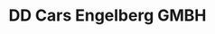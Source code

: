 ---
title: "DD Cars Engelberg GMBH"
url: /engelberg/dd-cars-engelberg-gmbh-wasserfallstrasse/
shop: Autowerkstatt
---